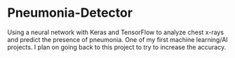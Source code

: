 # Pneumonia-Detector
Using a neural network with Keras and TensorFlow to analyze chest x-rays and predict the presence of pneumonia. One of my first machine learning/AI projects. I plan on going back to this project to try to increase the accuracy.
